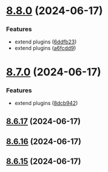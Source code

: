 # [8.8.0](https://github.com/msobiecki/eslint-config/compare/v8.7.0...v8.8.0) (2024-06-17)


### Features

* extend plugins ([6ddfb23](https://github.com/msobiecki/eslint-config/commit/6ddfb23cdacfe9623d9c747f16c4bfcfeda27068))
* extend plugins ([a6fcdd9](https://github.com/msobiecki/eslint-config/commit/a6fcdd998eda89929ae9319978c3db88d2862502))



# [8.7.0](https://github.com/msobiecki/eslint-config/compare/v8.6.17...v8.7.0) (2024-06-17)


### Features

* extend plugins ([8dcb942](https://github.com/msobiecki/eslint-config/commit/8dcb942347fd1df8acb872affd7922eac07bca7b))



## [8.6.17](https://github.com/msobiecki/eslint-config/compare/v8.6.16...v8.6.17) (2024-06-17)



## [8.6.16](https://github.com/msobiecki/eslint-config/compare/v8.6.15...v8.6.16) (2024-06-17)



## [8.6.15](https://github.com/msobiecki/eslint-config/compare/v8.6.14...v8.6.15) (2024-06-17)



